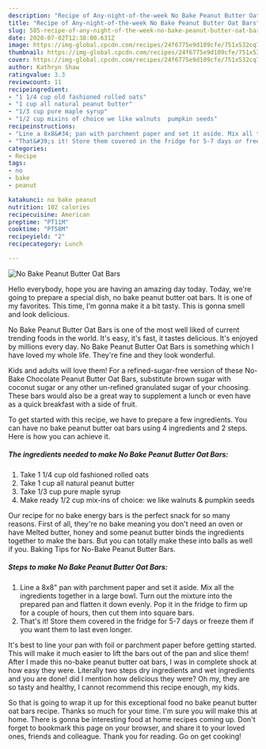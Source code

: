 ```yaml
---
description: "Recipe of Any-night-of-the-week No Bake Peanut Butter Oat Bars"
title: "Recipe of Any-night-of-the-week No Bake Peanut Butter Oat Bars"
slug: 585-recipe-of-any-night-of-the-week-no-bake-peanut-butter-oat-bars
date: 2020-07-02T12:38:00.631Z
image: https://img-global.cpcdn.com/recipes/24f6775e9d109cfe/751x532cq70/no-bake-peanut-butter-oat-bars-recipe-main-photo.jpg
thumbnail: https://img-global.cpcdn.com/recipes/24f6775e9d109cfe/751x532cq70/no-bake-peanut-butter-oat-bars-recipe-main-photo.jpg
cover: https://img-global.cpcdn.com/recipes/24f6775e9d109cfe/751x532cq70/no-bake-peanut-butter-oat-bars-recipe-main-photo.jpg
author: Kathryn Shaw
ratingvalue: 3.3
reviewcount: 11
recipeingredient:
- "1 1/4 cup old fashioned rolled oats"
- "1 cup all natural peanut butter"
- "1/3 cup pure maple syrup"
- "1/2 cup mixins of choice we like walnuts  pumpkin seeds"
recipeinstructions:
- "Line a 8x8&#34; pan with parchment paper and set it aside. Mix all the ingredients together in a large bowl. Turn out the mixture into the prepared pan and flatten it down evenly. Pop it in the fridge to firm up for a couple of hours, then cut them into square bars."
- "That&#39;s it! Store them covered in the fridge for 5-7 days or freeze them if you want them to last even longer."
categories:
- Recipe
tags:
- no
- bake
- peanut

katakunci: no bake peanut 
nutrition: 102 calories
recipecuisine: American
preptime: "PT11M"
cooktime: "PT58M"
recipeyield: "2"
recipecategory: Lunch

---
```



![No Bake Peanut Butter Oat Bars](https://img-global.cpcdn.com/recipes/24f6775e9d109cfe/751x532cq70/no-bake-peanut-butter-oat-bars-recipe-main-photo.jpg)

Hello everybody, hope you are having an amazing day today. Today, we're going to prepare a special dish, no bake peanut butter oat bars. It is one of my favorites. This time, I'm gonna make it a bit tasty. This is gonna smell and look delicious.

No Bake Peanut Butter Oat Bars is one of the most well liked of current trending foods in the world. It's easy, it's fast, it tastes delicious. It's enjoyed by millions every day. No Bake Peanut Butter Oat Bars is something which I have loved my whole life. They're fine and they look wonderful.

Kids and adults will love them! For a refined-sugar-free version of these No-Bake Chocolate Peanut Butter Oat Bars, substitute brown sugar with coconut sugar or any other un-refined granulated sugar of your choosing. These bars would also be a great way to supplement a lunch or even have as a quick breakfast with a side of fruit.


To get started with this recipe, we have to prepare a few ingredients. You can have no bake peanut butter oat bars using 4 ingredients and 2 steps. Here is how you can achieve it.

<!--inarticleads1-->

##### The ingredients needed to make No Bake Peanut Butter Oat Bars:

1. Take 1 1/4 cup old fashioned rolled oats
1. Take 1 cup all natural peanut butter
1. Take 1/3 cup pure maple syrup
1. Make ready 1/2 cup mix-ins of choice: we like walnuts &amp; pumpkin seeds


Our recipe for no bake energy bars is the perfect snack for so many reasons. First of all, they&#39;re no bake meaning you don&#39;t need an oven or have Melted butter, honey and some peanut butter binds the ingredients together to make the bars. But you can totally make these into balls as well if you. Baking Tips for No-Bake Peanut Butter Bars. 

<!--inarticleads2-->

##### Steps to make No Bake Peanut Butter Oat Bars:

1. Line a 8x8&#34; pan with parchment paper and set it aside. Mix all the ingredients together in a large bowl. Turn out the mixture into the prepared pan and flatten it down evenly. Pop it in the fridge to firm up for a couple of hours, then cut them into square bars.
1. That&#39;s it! Store them covered in the fridge for 5-7 days or freeze them if you want them to last even longer.


It&#39;s best to line your pan with foil or parchment paper before getting started. This will make it much easier to lift the bars out of the pan and slice them! After I made this no-bake peanut butter oat bars, I was in complete shock at how easy they were. Literally two steps dry ingredients and wet ingredients and you are done! did I mention how delicious they were? Oh my, they are so tasty and healthy, I cannot recommend this recipe enough, my kids. 

So that is going to wrap it up for this exceptional food no bake peanut butter oat bars recipe. Thanks so much for your time. I'm sure you will make this at home. There is gonna be interesting food at home recipes coming up. Don't forget to bookmark this page on your browser, and share it to your loved ones, friends and colleague. Thank you for reading. Go on get cooking!
